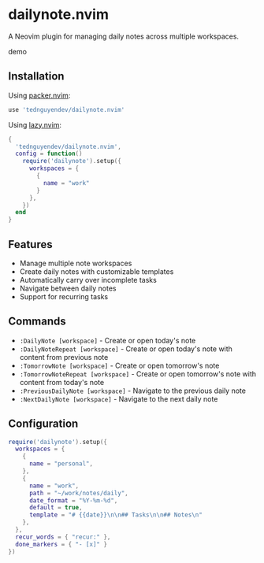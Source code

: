 # dailynote.nvim

A Neovim plugin for managing daily notes across multiple workspaces.

demo

## Installation

Using [packer.nvim](https://github.com/wbthomason/packer.nvim):
```lua
use 'tednguyendev/dailynote.nvim'
```

Using [lazy.nvim](https://github.com/folke/lazy.nvim):
```lua
{
  'tednguyendev/dailynote.nvim',
  config = function()
    require('dailynote').setup({
      workspaces = {
        {
          name = "work"
        }
      },
    })
  end
}
```

## Features

- Manage multiple note workspaces
- Create daily notes with customizable templates
- Automatically carry over incomplete tasks
- Navigate between daily notes
- Support for recurring tasks

## Commands

- `:DailyNote [workspace]` - Create or open today's note
- `:DailyNoteRepeat [workspace]` - Create or open today's note with content from previous note
- `:TomorrowNote [workspace]` - Create or open tomorrow's note
- `:TomorrowNoteRepeat [workspace]` - Create or open tomorrow's note with content from today's note
- `:PreviousDailyNote [workspace]` - Navigate to the previous daily note
- `:NextDailyNote [workspace]` - Navigate to the next daily note

## Configuration

```lua
require('dailynote').setup({
  workspaces = {
    {
      name = "personal",
    },
    {
      name = "work",
      path = "~/work/notes/daily",
      date_format = "%Y-%m-%d",
      default = true,
      template = "# {{date}}\n\n## Tasks\n\n## Notes\n"
    },
  },
  recur_words = { "recur:" },
  done_markers = { "- [x]" }
})
```
